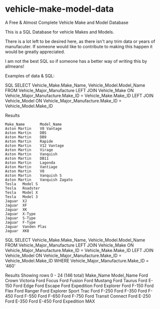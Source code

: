 # vehicle-make-model-data
A Free & Almost Complete Vehicle Make and Model Database

This is a SQL Database for vehicle Makes and Models. 

There is a lot left to be desired here, as there isn't any trim data or years of manufacuter.
If someone would like to contribute to making this happen it would be greatly appreciated.

I am not the best SQL so if someone has a better way of writing this by allmeans!

Examples of data & SQL:

SQL
    SELECT Vehicle_Make.Make_Name, Vehicle_Model.Model_Name
    FROM Vehicle_Major_Manufacture
    LEFT JOIN Vehicle_Make
    ON Vehicle_Major_Manufacture.Make_ID = Vehicle_Make.Make_ID
    LEFT JOIN Vehicle_Model
    ON Vehicle_Major_Manufacture.Make_ID = Vehicle_Model.Make_ID 
    
Results

    Make_Name	    Model_Name 	
    Aston Martin 	V8 Vantage
    Aston Martin 	DBS
    Aston Martin 	DB9
    Aston Martin 	Rapide
    Aston Martin 	V12 Vantage
    Aston Martin 	Virage
    Aston Martin 	Vanquish
    Aston Martin 	DB11
    Aston Martin 	Lagonda
    Aston Martin 	Vantiage
    Aston Martin 	V8
    Aston Martin 	Vanquish S
    Aston Martin 	Vanquish Zagato
    Tesla 	Model S
    Tesla 	Roadster
    Tesla 	Model X
    Tesla 	Model 3
    Jaguar 	XJ
    Jaguar 	XF
    Jaguar 	XK
    Jaguar 	X-Type
    Jaguar 	S-Type
    Jaguar 	F-Type
    Jaguar 	Vanden Plas
    Jaguar 	XK8

SQL 
    SELECT Vehicle_Make.Make_Name, Vehicle_Model.Model_Name
    FROM Vehicle_Major_Manufacture
    LEFT JOIN Vehicle_Make
    ON Vehicle_Major_Manufacture.Make_ID = Vehicle_Make.Make_ID
    LEFT JOIN Vehicle_Model
    ON Vehicle_Major_Manufacture.Make_ID = Vehicle_Model.Make_ID 
    WHERE Vehicle_Major_Manufacture.Make_ID = '460'
    
Results
Showing rows 0 - 24 (146 total)
    Make_Name Model_Name
    Ford 	Crown Victoria
    Ford 	Focus
    Ford 	Fusion
    Ford 	Mustang
    Ford 	Taurus
    Ford 	E-150
    Ford 	Edge
    Ford 	Escape
    Ford 	Expedition
    Ford 	Explorer
    Ford 	F-150
    Ford 	Flex
    Ford 	Ranger
    Ford 	Explorer Sport Trac
    Ford 	F-250
    Ford 	F-350
    Ford 	F-450
    Ford 	F-550
    Ford 	F-650
    Ford 	F-750
    Ford 	Transit Connect
    Ford 	E-250
    Ford 	E-350
    Ford 	E-450
    Ford 	Expedition MAX

